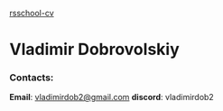 [rsschool-cv](https://www.google.com)
# Vladimir Dobrovolskiy
### Contacts:  
   **Email**: vladimirdob2@gmail.com
   **discord**: vladimirdob2
   
 
  
